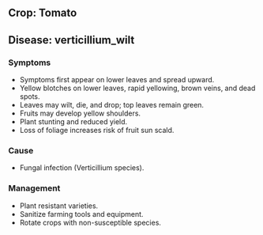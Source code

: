 ## Crop: Tomato
## Disease: verticillium_wilt

### Symptoms
- Symptoms first appear on lower leaves and spread upward.
- Yellow blotches on lower leaves, rapid yellowing, brown veins, and dead spots.
- Leaves may wilt, die, and drop; top leaves remain green.
- Fruits may develop yellow shoulders.
- Plant stunting and reduced yield.
- Loss of foliage increases risk of fruit sun scald.

### Cause
- Fungal infection (Verticillium species).

### Management
- Plant resistant varieties.
- Sanitize farming tools and equipment.
- Rotate crops with non-susceptible species.
